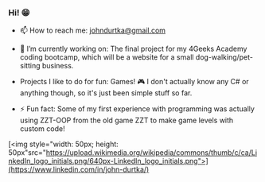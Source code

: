 ### Hi! 😁

- 📫 How to reach me: johndurtka@gmail.com

- 🔭 I’m currently working on: The final project for my 4Geeks Academy coding bootcamp, which will be a website for a small dog-walking/pet-sitting business.

- Projects I like to do for fun: Games! 🎮 I don't actually know any C# or anything though, so it's just been simple stuff so far.

- ⚡ Fun fact: Some of my first experience with programming was actually using ZZT-OOP from the old game ZZT to make game levels with custom code!

[<img style="width: 50px; height: 50px"src="https://upload.wikimedia.org/wikipedia/commons/thumb/c/ca/LinkedIn_logo_initials.png/640px-LinkedIn_logo_initials.png">](https://www.linkedin.com/in/john-durtka/)
